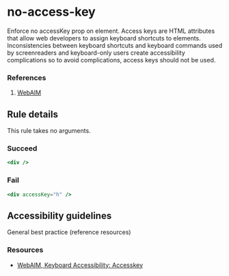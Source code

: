 # no-access-key

Enforce no accessKey prop on element. Access keys are HTML attributes that allow web developers to assign keyboard
shortcuts to elements. Inconsistencies between keyboard shortcuts and keyboard commands used by screenreaders and
keyboard-only users create accessibility complications so to avoid complications, access keys should not be used.

### References

1. [WebAIM](https://webaim.org/techniques/keyboard/accesskey#spec)

## Rule details

This rule takes no arguments.

### Succeed

```jsx
<div />
```

### Fail

```jsx
<div accessKey="h" />
```

## Accessibility guidelines

General best practice (reference resources)

### Resources

- [WebAIM, Keyboard Accessibility: Accesskey](https://webaim.org/techniques/keyboard/accesskey#spec)
